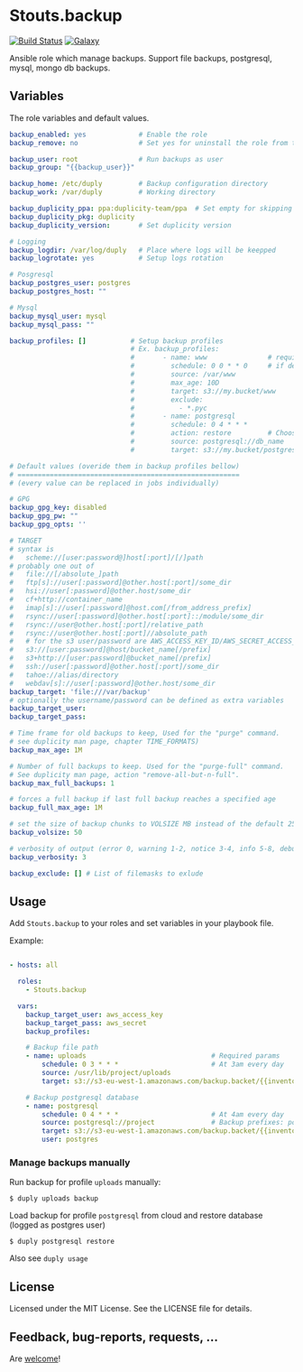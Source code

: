 Stouts.backup
=============

[![Build Status](http://img.shields.io/travis/Stouts/Stouts.backup.svg?style=flat-square)](https://travis-ci.org/Stouts/Stouts.backup)
[![Galaxy](http://img.shields.io/badge/galaxy-Stouts.backup-blue.svg?style=flat-square)](https://galaxy.ansible.com/list#/roles/945)

Ansible role which manage backups. Support file backups, postgresql, mysql, mongo db backups.


## Variables

The role variables and default values.

```yaml
backup_enabled: yes             # Enable the role
backup_remove: no               # Set yes for uninstall the role from target system

backup_user: root               # Run backups as user
backup_group: "{{backup_user}}"

backup_home: /etc/duply         # Backup configuration directory
backup_work: /var/duply         # Working directory

backup_duplicity_ppa: ppa:duplicity-team/ppa  # Set empty for skipping PPA addition
backup_duplicity_pkg: duplicity
backup_duplicity_version:       # Set duplicity version

# Logging
backup_logdir: /var/log/duply   # Place where logs will be keepped
backup_logrotate: yes           # Setup logs rotation

# Posgresql
backup_postgres_user: postgres
backup_postgres_host: ""

# Mysql
backup_mysql_user: mysql
backup_mysql_pass: ""

backup_profiles: []           # Setup backup profiles
                              # Ex. backup_profiles:
                              #       - name: www               # required param
                              #         schedule: 0 0 * * 0     # if defined enabled cronjob
                              #         source: /var/www
                              #         max_age: 10D
                              #         target: s3://my.bucket/www
                              #         exclude:
                              #           - *.pyc
                              #       - name: postgresql
                              #         schedule: 0 4 * * *
                              #         action: restore         # Choose action: backup/restore (default is backup)
                              #         source: postgresql://db_name
                              #         target: s3://my.bucket/postgresql

# Default values (overide them in backup profiles bellow) 
# =======================================================
# (every value can be replaced in jobs individually)

# GPG
backup_gpg_key: disabled
backup_gpg_pw: ""
backup_gpg_opts: ''

# TARGET
# syntax is
#   scheme://[user:password@]host[:port]/[/]path
# probably one out of
#   file://[/absolute_]path
#   ftp[s]://user[:password]@other.host[:port]/some_dir
#   hsi://user[:password]@other.host/some_dir
#   cf+http://container_name
#   imap[s]://user[:password]@host.com[/from_address_prefix]
#   rsync://user[:password]@other.host[:port]::/module/some_dir
#   rsync://user@other.host[:port]/relative_path
#   rsync://user@other.host[:port]//absolute_path
#   # for the s3 user/password are AWS_ACCESS_KEY_ID/AWS_SECRET_ACCESS_KEY
#   s3://[user:password]@host/bucket_name[/prefix]
#   s3+http://[user:password]@bucket_name[/prefix]
#   ssh://user[:password]@other.host[:port]/some_dir
#   tahoe://alias/directory
#   webdav[s]://user[:password]@other.host/some_dir
backup_target: 'file:///var/backup'
# optionally the username/password can be defined as extra variables
backup_target_user:
backup_target_pass:

# Time frame for old backups to keep, Used for the "purge" command.  
# see duplicity man page, chapter TIME_FORMATS)
backup_max_age: 1M

# Number of full backups to keep. Used for the "purge-full" command. 
# See duplicity man page, action "remove-all-but-n-full".
backup_max_full_backups: 1

# forces a full backup if last full backup reaches a specified age
backup_full_max_age: 1M

# set the size of backup chunks to VOLSIZE MB instead of the default 25MB.
backup_volsize: 50

# verbosity of output (error 0, warning 1-2, notice 3-4, info 5-8, debug 9)
backup_verbosity: 3

backup_exclude: [] # List of filemasks to exlude
```

## Usage

Add `Stouts.backup` to your roles and set variables in your playbook file.

Example:

```yaml

- hosts: all

  roles:
    - Stouts.backup

  vars:
    backup_target_user: aws_access_key
    backup_target_pass: aws_secret
    backup_profiles:

    # Backup file path
    - name: uploads                               # Required params
        schedule: 0 3 * * *                       # At 3am every day
        source: /usr/lib/project/uploads
        target: s3://s3-eu-west-1.amazonaws.com/backup.backet/{{inventory_hostname}}/uploads

    # Backup postgresql database
    - name: postgresql
        schedule: 0 4 * * *                       # At 4am every day
        source: postgresql://project              # Backup prefixes: postgresql://, maysql://, mongo://
        target: s3://s3-eu-west-1.amazonaws.com/backup.backet/{{inventory_hostname}}/postgresql
        user: postgres

```

### Manage backups manually

Run backup for profile `uploads` manually:

    $ duply uploads backup

Load backup for profile `postgresql` from cloud and restore database (logged as postgres user)

    $ duply postgresql restore

Also see `duply usage`


## License

Licensed under the MIT License. See the LICENSE file for details.

## Feedback, bug-reports, requests, ...

Are [welcome](https://github.com/Stouts/Stouts.backup/issues)!
